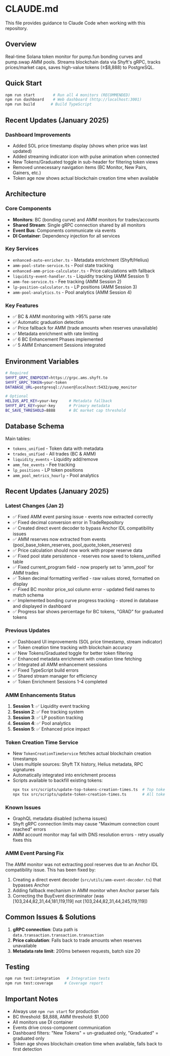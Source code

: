# CLAUDE.md

This file provides guidance to Claude Code when working with this repository.

## Overview

Real-time Solana token monitor for pump.fun bonding curves and pump.swap AMM pools. Streams blockchain data via Shyft's gRPC, tracks prices/market caps, saves high-value tokens (≥$8,888) to PostgreSQL.

## Quick Start

```bash
npm run start        # Run all 4 monitors (RECOMMENDED)
npm run dashboard    # Web dashboard (http://localhost:3001)
npm run build       # Build TypeScript
```

## Recent Updates (January 2025)

### Dashboard Improvements
- Added SOL price timestamp display (shows when price was last updated)
- Added streaming indicator icon with pulse animation when connected
- New Tokens/Graduated toggle in sub-header for filtering token views
- Removed unnecessary navigation items (BC Monitor, New Pairs, Gainers, etc.)
- Token age now shows actual blockchain creation time when available

## Architecture

### Core Components
- **Monitors**: BC (bonding curve) and AMM monitors for trades/accounts
- **Shared Stream**: Single gRPC connection shared by all monitors
- **Event Bus**: Components communicate via events
- **DI Container**: Dependency injection for all services

### Key Services
- `enhanced-auto-enricher.ts` - Metadata enrichment (Shyft/Helius)
- `amm-pool-state-service.ts` - Pool state tracking
- `enhanced-amm-price-calculator.ts` - Price calculations with fallback
- `liquidity-event-handler.ts` - Liquidity tracking (AMM Session 1)
- `amm-fee-service.ts` - Fee tracking (AMM Session 2)
- `lp-position-calculator.ts` - LP positions (AMM Session 3)
- `amm-pool-analytics.ts` - Pool analytics (AMM Session 4)

### Key Features
- ✅ BC & AMM monitoring with >95% parse rate
- ✅ Automatic graduation detection
- ✅ Price fallback for AMM (trade amounts when reserves unavailable)
- ✅ Metadata enrichment with rate limiting
- ✅ 6 BC Enhancement Phases implemented
- ✅ 5 AMM Enhancement Sessions integrated

## Environment Variables

```bash
# Required
SHYFT_GRPC_ENDPOINT=https://grpc.ams.shyft.to
SHYFT_GRPC_TOKEN=your-token
DATABASE_URL=postgresql://user@localhost:5432/pump_monitor

# Optional
HELIUS_API_KEY=your-key     # Metadata fallback
SHYFT_API_KEY=your-key      # Primary metadata
BC_SAVE_THRESHOLD=8888      # BC market cap threshold
```

## Database Schema

Main tables:
- `tokens_unified` - Token data with metadata
- `trades_unified` - All trades (BC & AMM)
- `liquidity_events` - Liquidity add/remove
- `amm_fee_events` - Fee tracking
- `lp_positions` - LP token positions
- `amm_pool_metrics_hourly` - Pool analytics

## Recent Updates (January 2025)

### Latest Changes (Jan 2)
- ✅ Fixed AMM event parsing issue - events now extracted correctly
- ✅ Fixed decimal conversion error in TradeRepository
- ✅ Created direct event decoder to bypass Anchor IDL compatibility issues
- ✅ AMM reserves now extracted from events (pool_base_token_reserves, pool_quote_token_reserves)
- ✅ Price calculation should now work with proper reserve data
- ✅ Fixed pool state persistence - reserves now saved to tokens_unified table
- ✅ Fixed current_program field - now properly set to 'amm_pool' for AMM trades
- ✅ Token decimal formatting verified - raw values stored, formatted on display
- ✅ Fixed BC monitor price_sol column error - updated field names to match schema
- ✅ Implemented bonding curve progress tracking - stored in database and displayed in dashboard
- ✅ Progress bar shows percentage for BC tokens, "GRAD" for graduated tokens

### Previous Updates
- ✅ Dashboard UI improvements (SOL price timestamp, stream indicator)
- ✅ Token creation time tracking with blockchain accuracy
- ✅ New Tokens/Graduated toggle for better token filtering
- ✅ Enhanced metadata enrichment with creation time fetching
- ✅ Integrated all AMM enhancement sessions
- ✅ Fixed TypeScript build errors
- ✅ Shared stream manager for efficiency
- ✅ Token Enrichment Sessions 1-4 completed

### AMM Enhancements Status
1. **Session 1**: ✅ Liquidity event tracking
2. **Session 2**: ✅ Fee tracking system
3. **Session 3**: ✅ LP position tracking
4. **Session 4**: ✅ Pool analytics
5. **Session 5**: ✅ Enhanced price impact

### Token Creation Time Service
- New `TokenCreationTimeService` fetches actual blockchain creation timestamps
- Uses multiple sources: Shyft TX history, Helius metadata, RPC signatures
- Automatically integrated into enrichment process
- Scripts available to backfill existing tokens:
  ```bash
  npx tsx src/scripts/update-top-tokens-creation-times.ts  # Top tokens only
  npx tsx src/scripts/update-token-creation-times.ts       # All tokens
  ```

### Known Issues
- GraphQL metadata disabled (schema issues)
- Shyft gRPC connection limits may cause "Maximum connection count reached" errors
- AMM account monitor may fail with DNS resolution errors - retry usually fixes this

### AMM Event Parsing Fix
The AMM monitor was not extracting pool reserves due to an Anchor IDL compatibility issue. This has been fixed by:
1. Creating a direct event decoder (`src/utils/amm-event-decoder.ts`) that bypasses Anchor
2. Adding fallback mechanism in AMM monitor when Anchor parser fails
3. Correcting the BuyEvent discriminator (was [103,244,82,31,44,181,119,119] not [103,244,82,31,44,245,119,119])

## Common Issues & Solutions

1. **gRPC connection**: Data path is `data.transaction.transaction.transaction`
2. **Price calculation**: Falls back to trade amounts when reserves unavailable
3. **Metadata rate limit**: 200ms between requests, batch size 20

## Testing

```bash
npm run test:integration   # Integration tests
npm run test:coverage     # Coverage report
```

## Important Notes

- Always use `npm run start` for production
- BC threshold: $8,888, AMM threshold: $1,000
- All monitors use DI container
- Events drive cross-component communication
- Dashboard filters: "New Tokens" = un-graduated only, "Graduated" = graduated only
- Token age shows blockchain creation time when available, falls back to first detection